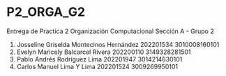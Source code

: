 # P2_ORGA_G2
Entrega de Practica 2 Organización Computacional Sección A - Grupo 2 

1.	Josseline Griselda Montecinos Hernández     202201534	3010008160101 
2.	Evelyn Maricely Balcarcel Rivera            202200110	3149328281501
3.	Pablo Andrés Rodríguez Lima                 202201947	3014214630101
4.	Carlos Manuel Lima Y Lima                   202201524	3009269950101
